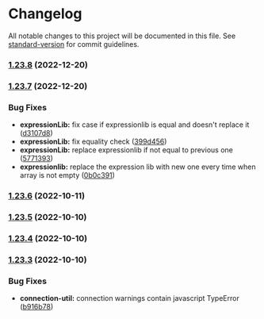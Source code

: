 # Changelog

All notable changes to this project will be documented in this file. See [standard-version](https://github.com/conventional-changelog/standard-version) for commit guidelines.

### [1.23.8](https://github.com/rabix/cwl-ts/compare/1.23.7...1.23.8) (2022-12-20)

### [1.23.7](https://github.com/rabix/cwl-ts/compare/1.23.6...1.23.7) (2022-12-20)


### Bug Fixes

* **expressionLib:** fix case if expressionlib is equal and doesn't replace it ([d3107d8](https://github.com/rabix/cwl-ts/commit/d3107d8b0e72361b074fcc0823fb29baa774f1fb))
* **expressionLib:** fix equality check ([399d456](https://github.com/rabix/cwl-ts/commit/399d456fc4bbcef157e90fa5695cffc3c883c36a))
* **expressionLib:** replace expressionlib if not equal to previous one ([5771393](https://github.com/rabix/cwl-ts/commit/5771393564a23148b79a8c43f6f3efc47cac27de))
* **expressionlib:** replace the expression lib with new one every time when array is not empty ([0b0c391](https://github.com/rabix/cwl-ts/commit/0b0c391aed8aa8fd7509a68f504c170fe16302e2))

### [1.23.6](https://github.com/rabix/cwl-ts/compare/1.23.5...1.23.6) (2022-10-11)

### [1.23.5](https://github.com/rabix/cwl-ts/compare/1.23.3...1.23.5) (2022-10-10)

### [1.23.4](https://github.com/rabix/cwl-ts/compare/1.23.3...1.23.4) (2022-10-10)

### [1.23.3](https://github.com/rabix/cwl-ts/compare/1.23.2...1.23.3) (2022-10-10)


### Bug Fixes

* **connection-util:** connection warnings contain javascript TypeError ([b916b78](https://github.com/rabix/cwl-ts/commit/b916b7831ff2609c6247d49e19ef5b5d584eedfe))
